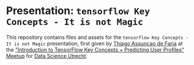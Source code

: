 # Presentation: `tensorflow Key Concepts - It is not Magic`

This repository contains files and assets for the `tensorflow Key Concepts - It is not Magic` presentation, first given by [Thiago Assuncao de Faria](https://keybase.io/thiagoavadore) at the ["Introduction to TensorFlow Key Concepts + Predicting User Profiles" Meetup](https://www.meetup.com/Data-Science-Utrecht/events/236961720/) for [Data Science Utrecht](https://www.meetup.com/Data-Science-Utrecht/).
